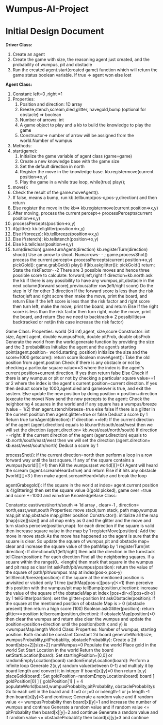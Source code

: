 # Wumpus-AI-Project
# Initial Design Document  
**Driver Class:**

1. Create an agent
2. Create the game with size, the reasoning agent just created, and the probability of wumpus, pit and obstacle
3. Run the created agent.start(created game) function which will return the game status boolean variable. If true ⇒ agent won else lost

**Agent Class:**

1. Constant: left=0 ,right =1
2. Properties:
    1. Position and direction: 1D array
    2. Breeze,stench,scream,died,glitter, havegold,bump (optional for obstacle) ⇒ boolean
    3. Number of arrows: int
    4. A game object to play and a kb to build the knowledge to play the game
    5. Constructor⇒ number of arrow will be assigned from the world.Number of wumpus
3. Methods:  
 1. start(game):
    1. Initialize the game variable of agent class (game=game)
    2. Create a new knowledge base with the game size
    3. Set the default direction in north
    4. Register the move in the knowledge base. kb.registermove(current position⇒x,y)
    5. Play the game in a while true loop, while(true) play();
 2. move():
  1.  Check the result of the game.moveAgent().
  2.  If false, means a bump, run kb.tellbump(pos-x,pos-y,direction) and then return
  3.  Else register the move in the kb⇒ kb.registermove(current position⇒x,y)
  4.  After moving, process the current percept⇒ processPercepts(current position⇒x,y)
3. processPercepts(position⇒x,y)
 1. if(glitter): kb.tellglitter(position⇒x,y)
 2. Else if(breeze): kb.tellbreeze(position⇒x,y)
 3. Else if(stench): kb.tellstench(position⇒x,y)
 4. Else kb.tellclear(position⇒x,y)
4. turn(direction)
game.turnAgent(direction)
kb.registerTurn(direction)
shoot()
Use an arrow to shoot. Numarrows- - ;
game.processShot()
process the current percept⇒ processPercepts(current position⇒x,y)
pickGold():
game.grabGold()
play()
if(kb.askglitter()): pickGold() return;
State the riskFactor=-2
There are 3 possible moves and hence three possible score to calculate: forward,left,right
If direction=kb.north ask the kb if there is any possibility to have any wumpus,pit,obstacle in the next column(forward score),previous/after row(left/right score) 
Do the step in ‘d’ for other 3 direction
If the forward score is less than the risk factor,left and right score then make the move, print the board, and return
Else If the left score is less than the risk factor and right score then turn left, make the move, print the board, and return
Else If the right score is less than the risk factor then turn right, make the move, print the board, and return
Else we need to backtrack⇒ 2 possibilities⇒ backtracked or not(in this case increase the risk factor)

Game Class:
Properties: world (2d int),agent, size,score
Constructor: int size, Agent agent, double wumpusProb, double pitProb, double obsProb
Generate the world from the world.generate function by providing the size and the 3 probabilities
Initialize the agent and the agent’s starting point(agent.position= world.starting_position)
Initialize the size and the score=1000
getscore(): return score
Boolean moveAgent(): 
Take the old position from agent.postion
Check if there is any obstacle or not by checking a particular square value==3 where the index is the agent's current position+current direction. If yes then return false
Else Check if there is any wumpus or pit or not by checking a particular square value==1 or 2 where the index is the agent's current position+current direction. If yes then deduct score by 1000,agent.died and gameover is true, and exit the system.
Else update the new position by doing position = position+direction (execute the move)
Now send the new percepts to the agent:
Check the neighboring 4 squares in the world and if any square has a wumpus/breeze (value = 1/2) then agent.stench/breeze=true else false
If there is a glitter in the current position then agent.glitter=true or false
Deduct a score by 1
Return true
turnAgent(direction):
If direction ==left:
If the current direction of the agent (agent.direction) equals to kb.north/south/east/west then we will set the direction (agent.direction= kb.west/east/north/south)
If direction ==right:
If the current direction of the agent (agent.direction) equals to kb.north/south/east/west then we will set the direction (agent.direction= kb.east/west/south/north)
Deduct a score by 1






processShot():
if the current direction=north then perform a loop in a row forward way until the last square. 
If any of the square contains a wumpus(world[][]=1) then
Kill the wumpus(set world[][]=0)
Agent will heard the scream (agent.screamHeard=true) and return
Else if it hits any obstacle (world[][]=3 ) then make agent.screamHeard=false and break the loop

agentGrabsgold(): 
If the square in the world at index= agent.current position is 4(glittering) then set the square value 0(gold picked), game over =true and score +=1000 and win=true
 KnowledgeBase Class:

Constants: east/west/north/south ⇒ 1d array , clear=-1 , direction= north,east,west,south
Properties: move stack,turn stack, path map,wumpus map,pit map,obstacle map,glitter position
Constructor(): initialize all the map (map[size][size]) and all map entry as 0 and the glitter and the move and turn stacks
perceive(position,map): for each direction if the square is valid then increase square value in the map by 1
registerMove(position):
Add the move in move stack
As the move has happened so the agent is sure that the square is clear. So update the square of wumpus,pit and obstacle map= clear and increase the square value of the pathMap by 1
registerTurn(int direction):
If direction=0/1(left/right) then add the direction in the turnstack 
tellClear(position):
For each direction Find all the neighboring squares.
If a square within the range(0.. <length) then mark that square in the wumpus and pit map as clear
Int askPath/pit/wumpus(position): return the value of the square of path/pit/wumpus map at index(pos-x,pos-y)
tellStench/breeze(position): if the square at the mentioned position is unvisited or visited only 1 time (pathMap[pos-x][pos-y]<=1) then perceive this position with the wumpus/pit map
tellBump(position,direction): increase the value of the square of the obstacleMap at index [pos+dir-x][pos+dir-x] by 1
tellGlitter(position): set the glitter=position
Int askObstacle(position): if the square at the mentioned position of obstacle Map is > 0 (obstacle present) then return a high score (100)
Boolean askGlitter(position): return glitter==position 
tellscream(position,direction): if obstacleMap[position]>0 then clear the wumpus and return else clear the wumpus and update the position=position+direction until the position(both x and y) is <wumpusMap.length
World Class:
Properties: Number of wumpus, starting position. Both should be constant
Constant 2d board generateWorld(size, wumpusProbablity,pitProbablity, obstacleProbablity):
Create a 2d board[size+2][size+2]
numWumpus=0
Populate the world
Place gold in the world
Set Start Location in the world
Return the board
setStartLocation(board):
Set  startingPosition=[0,0] or randomEmptyLocation(board)
randomEmptyLocation(board):
Perform a infinite loop 
Generate 2(x,y) random value(between 0-1) and multiply it by board length and convert it in integer
If board[x][y]=0 then return [x,y]
placeGold(board):
Set  goldPosition=randomEmptyLocation(board)
board [ goldPosition[0]  ] [ goldPosition[1]  ] = 4
populateWorld(board,wumpusProbablity,pitProbablity, obstacleProbablity):
Go to each cell in the board and if
i=0 or j=0 or i=length-1 or j= length -1 then board[x][y]=3 and continue;
Generate a random value and if random value <= wumpusProbablity then board[x][y]=1 and increase the number of wumpus and continue 
Generate a random value and if random value <= pitProbablity then board[x][y]=2 and continue 
Generate a random value and if random value <= obstacleProbablity then board[x][y]=3 and continue 


